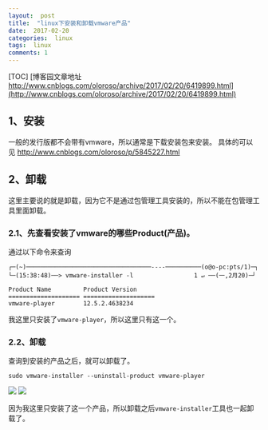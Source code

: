 ```yaml
---
layout:  post
title:  "linux下安装和卸载vmware产品"
date:  2017-02-20
categories:  linux
tags:  linux
comments: 1
---
```


[TOC]
[博客园文章地址 http://www.cnblogs.com/oloroso/archive/2017/02/20/6419899.html](http://www.cnblogs.com/oloroso/archive/2017/02/20/6419899.html)
## 1、安装
一般的发行版都不会带有vmware，所以通常是下载安装包来安装。
具体的可以见 http://www.cnblogs.com/oloroso/p/5845227.html

## 2、卸载
这里主要说的就是卸载，因为它不是通过包管理工具安装的，所以不能在包管理工具里面卸载。

### 2.1、先查看安装了vmware的哪些Product(产品)。
通过以下命令来查询
```shell
┌─(~)───────────────────────────────────----──────────(o@o-pc:pts/1)─┐
└─(15:38:48)──> vmware-installer -l                 1 ↵ ──(一,2月20)─┘

Product Name         Product Version     
==================== ====================
vmware-player        12.5.2.4638234
```
我这里只安装了`vmware-player`，所以这里只有这一个。
### 2.2、卸载
查询到安装的产品之后，就可以卸载了。
```shell
sudo vmware-installer --uninstall-product vmware-player
```
![](http://images2015.cnblogs.com/blog/693958/201702/693958-20170220154840288-463248616.png)
![](http://images2015.cnblogs.com/blog/693958/201702/693958-20170220154849445-160413496.png)

因为我这里只安装了这一个产品，所以卸载之后`vmware-installer`工具也一起卸载了。